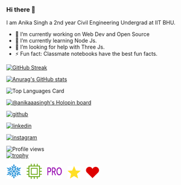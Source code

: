 ### Hi there 👋

I am Anika Singh a 2nd year Civil Engineering Undergrad at IIT BHU.


- 🔭 I’m currently working on   Web Dev and Open Source
- 🌱 I’m currently learning Node Js.
- 🤔 I’m looking for help with Three Js.
- ⚡ Fun fact: Classmate notebooks have the best fun facts.

[![GitHub Streak](https://streak-stats.demolab.com/?user=Anikaaasingh)](https://git.io/streak-stats)

[![Anurag's GitHub stats](https://github-readme-stats.vercel.app/api?username=Anikaaasingh)](https://github.com/anuraghazra/github-readme-stats)


![Top Languages Card](https://github-readme-stats.vercel.app/api/top-langs/?username=Anikaaasingh&layout=compact)


[![@anikaaasingh's Holopin board](https://holopin.io/api/user/board?user=anikaaasingh)](https://holopin.io/@anikaaasingh)


[<img src='https://cdn.jsdelivr.net/npm/simple-icons@3.0.1/icons/github.svg' alt='github' height='40'>](https://github.com/https://github.com/Anikaaasingh)  

[<img src='https://cdn.jsdelivr.net/npm/simple-icons@3.0.1/icons/linkedin.svg' alt='linkedin' height='40'>](https://www.linkedin.com/in/https://www.linkedin.com/in/anikasingh9123//)  

[<img src='https://cdn.jsdelivr.net/npm/simple-icons@3.0.1/icons/instagram.svg' alt='instagram' height='40'>](https://www.instagram.com/https://www.instagram.com/_anikaaa.singh_//)  

![Profile views](https://gpvc.arturio.dev/https://github.com/Anikaaasingh)  
[![trophy](https://github-profile-trophy.vercel.app/?username=https://github.com/Anikaaasingh)](https://github.com/ryo-ma/github-profile-trophy)


<a href='https://archiveprogram.github.com/'><img src='https://raw.githubusercontent.com/acervenky/animated-github-badges/master/assets/acbadge.gif' width='40' height='40'></a> <a href='https://docs.github.com/en/developers'><img src='https://raw.githubusercontent.com/acervenky/animated-github-badges/master/assets/devbadge.gif' width='40' height='40'></a> <a href='https://github.com/pricing'><img src='https://raw.githubusercontent.com/acervenky/animated-github-badges/master/assets/pro.gif' width='40' height='40'></a> <a href='https://stars.github.com/'><img src='https://raw.githubusercontent.com/acervenky/animated-github-badges/master/assets/starbadge.gif' width='35' height='35'></a> <a href='https://docs.github.com/en/github/supporting-the-open-source-community-with-github-sponsors'><img src='https://raw.githubusercontent.com/acervenky/animated-github-badges/master/assets/sponsorbadge.gif' width='35' height='35'></a> 





